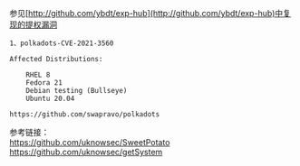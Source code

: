 参见[http://github.com/ybdt/exp-hub](http://github.com/ybdt/exp-hub)中复现的提权漏洞


```
1、polkadots-CVE-2021-3560

Affected Distributions:

    RHEL 8
    Fedora 21
    Debian testing (Bullseye)
    Ubuntu 20.04

https://github.com/swapravo/polkadots
```

参考链接：  
https://github.com/uknowsec/SweetPotato  
https://github.com/uknowsec/getSystem
